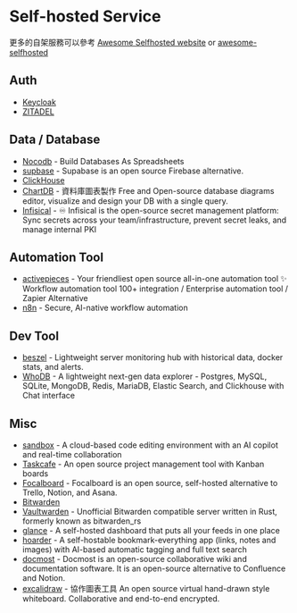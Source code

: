 # Self-hosted Service

更多的自架服務可以參考 [Awesome Selfhosted website](https://awesome-selfhosted.net/) or [awesome-selfhosted](https://github.com/awesome-selfhosted/awesome-selfhosted)

## Auth

- [Keycloak](https://www.keycloak.org/)
- [ZITADEL](https://zitadel.com/)

## Data / Database

- [Nocodb](https://nocodb.com/) - Build Databases As Spreadsheets
- [supbase](https://supabase.com/) - Supabase is an open source Firebase alternative.
- [ClickHouse](https://clickhouse.com/)
- [ChartDB](https://github.com/chartdb/chartdb) - 資料庫圖表製作 Free and Open-source database diagrams editor, visualize and design your DB with a single query.
- [Infisical](https://infisical.com/) - ♾ Infisical is the open-source secret management platform: Sync secrets across your team/infrastructure, prevent secret leaks, and manage internal PKI

## Automation Tool

- [activepieces](https://www.activepieces.com/) - Your friendliest open source all-in-one automation tool ✨ Workflow automation tool 100+ integration / Enterprise automation tool / Zapier Alternative
- [n8n](https://n8n.io/) - Secure, AI-native workflow automation

## Dev Tool

- [beszel](https://github.com/henrygd/beszel) - Lightweight server monitoring hub with historical data, docker stats, and alerts.
- [WhoDB](https://github.com/clidey/whodb) - A lightweight next-gen data explorer - Postgres, MySQL, SQLite, MongoDB, Redis, MariaDB, Elastic Search, and Clickhouse with Chat interface

## Misc

- [sandbox](https://github.com/ishaan1013/sandbox) - A cloud-based code editing environment with an AI copilot and real-time collaboration
- [Taskcafe](https://github.com/JordanKnott/taskcafe) - An open source project management tool with Kanban boards
- [Focalboard](https://github.com/mattermost-community/focalboard) - Focalboard is an open source, self-hosted alternative to Trello, Notion, and Asana.
- [Bitwarden](https://bitwarden.com/)
- [Vaultwarden](https://github.com/dani-garcia/vaultwarden) - Unofficial Bitwarden compatible server written in Rust, formerly known as bitwarden_rs
- [glance](https://github.com/glanceapp/glance) - A self-hosted dashboard that puts all your feeds in one place
- [hoarder](https://github.com/hoarder-app/hoarder) - A self-hostable bookmark-everything app (links, notes and images) with AI-based automatic tagging and full text search
- [docmost](https://github.com/docmost/docmost) - Docmost is an open-source collaborative wiki and documentation software. It is an open-source alternative to Confluence and Notion.
- [excalidraw](https://github.com/excalidraw/excalidraw) - 協作圖表工具 An open source virtual hand-drawn style whiteboard. Collaborative and end-to-end encrypted.
